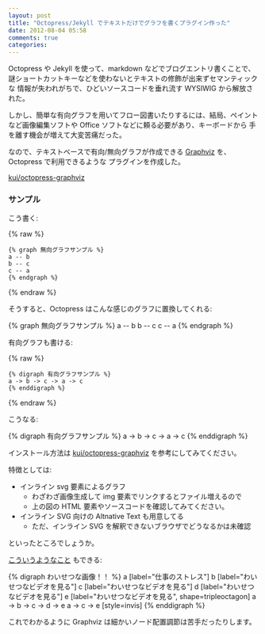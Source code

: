 ```yaml
---
layout: post
title: "Octopress/Jekyll でテキストだけでグラフを書くプラグイン作った"
date: 2012-08-04 05:58
comments: true
categories: 
---
```


Octopress や Jekyll を使って、markdown などでブログエントリ書くことで、
謎ショートカットキーなどを使わないとテキストの修飾が出来ずセマンティックな
情報が失われがちで、ひどいソースコードを垂れ流す WYSIWIG から解放された。

しかし、簡単な有向グラフを用いてフロー図書いたりするには、結局、ペイント
など画像編集ソフトや Office ソフトなどに頼る必要があり、キーボードから
手を離す機会が増えて大変苦痛だった。

なので、テキストベースで有向/無向グラフが作成できる
[Graphviz](http://www.graphviz.org/) を、Octopress で利用できるような
プラグインを作成した。

[kui/octopress-graphviz](https://github.com/kui/octopress-graphviz)

### サンプル

こう書く:

{% raw %}
```
{% graph 無向グラフサンプル %}
a -- b
b -- c
c -- a
{% endgraph %}
```
{% endraw %}

そうすると、Octopress はこんな感じのグラフに置換してくれる: 

{% graph 無向グラフサンプル %}
a -- b
b -- c
c -- a
{% endgraph %}

有向グラフも書ける:

{% raw %}
```
{% digraph 有向グラフサンプル %}
a -> b -> c -> a -> c
{% enddigraph %}
```
{% endraw %}

こうなる:

{% digraph 有向グラフサンプル %}
a -> b -> c -> a -> c
{% enddigraph %}

インストール方法は
[kui/octopress-graphviz](https://github.com/kui/octopress-graphviz)
を参考にしてみてください。

特徴としては:

* インライン svg 要素によるグラフ
	* わざわざ画像生成して img 要素でリンクするとファイル増えるので
	* 上の図の HTML 要素やソースコードを確認してみてください。
* インライン SVG 向けの Altnative Text も用意してる
	* ただ、インライン SVG を解釈できないブラウザでどうなるかは未確認

といったところでしょうか。

[こういうようなこと](http://daftbeats.tumblr.com/post/28651724772) もできる: 

{% digraph わいせつな画像！！ %}
a [label="仕事のストレス"]
b [label="わいせつなビデオを見る"]
c [label="わいせつなビデオを見る"]
d [label="わいせつなビデオを見る"]
e [label="わいせつなビデオを見る", shape=tripleoctagon]
a -> b -> c -> d -> e
a -> c -> e [style=invis]
{% enddigraph %}

これでわかるように Graphviz は細かいノード配置調節は苦手だったりします。
